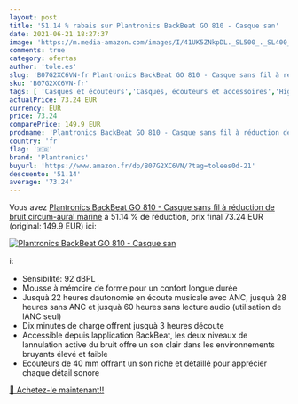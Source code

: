 ```yaml
---
layout: post
title: '51.14 % rabais sur Plantronics BackBeat GO 810 - Casque san'
date: 2021-06-21 18:27:37
image: 'https://m.media-amazon.com/images/I/41UK5ZNkpDL._SL500_._SL400_.jpg'
comments: true
category: ofertas
author: 'tole.es'
slug: 'B07G2XC6VN-fr Plantronics BackBeat GO 810 - Casque sans fil à réduction...'
sku: 'B07G2XC6VN-fr'
tags: [ 'Casques et écouteurs','Casques, écouteurs et accessoires','High-Tech','plantronics', ]
actualPrice: 73.24 EUR
currency: EUR
price: 73.24
comparePrice: 149.9 EUR
prodname: 'Plantronics BackBeat GO 810 - Casque sans fil à réduction de bruit circum-aural  marine'
country: 'fr'
flag: '🇫🇷'
brand: 'Plantronics'
buyurl: 'https://www.amazon.fr/dp/B07G2XC6VN/?tag=tolees0d-21'
descuento: '51.14'
average: '73.24'
---
```


Vous avez [Plantronics BackBeat GO 810 - Casque sans fil à réduction de bruit circum-aural  marine](https://www.amazon.fr/dp/B07G2XC6VN/?tag=tolees0d-21)  à  51.14 % de réduction, prix final  73.24 EUR (original: 149.9 EUR) ici:

[![Plantronics BackBeat GO 810 - Casque san](https://m.media-amazon.com/images/I/41UK5ZNkpDL._SL500_._SL400_.jpg)](https://www.amazon.fr/dp/B07G2XC6VN/?tag=tolees0d-21)

ℹ️:

- Sensibilité: 92 dBPL
- Mousse à mémoire de forme pour un confort longue durée
- Jusquà 22 heures dautonomie en écoute musicale avec ANC, jusquà 28 heures sans ANC et jusquà 60 heures sans lecture audio (utilisation de lANC seul)
- Dix minutes de charge offrent jusquà 3 heures découte
- Accessible depuis lapplication BackBeat, les deux niveaux de lannulation active du bruit offre un son clair dans les environnements bruyants élevé et faible
- Ecouteurs de 40 mm offrant un son riche et détaillé pour apprécier chaque détail sonore

[🛒 Achetez-le maintenant!!](https://www.amazon.fr/dp/B07G2XC6VN/?tag=tolees0d-21)
